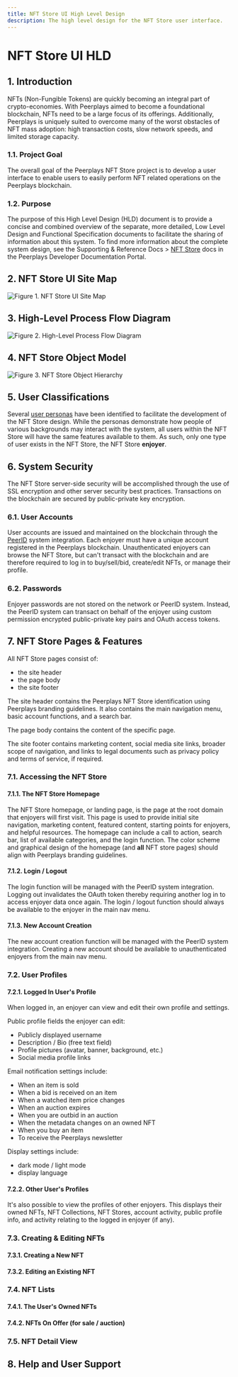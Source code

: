 ```yaml
---
title: NFT Store UI High Level Design
description: The high level design for the NFT Store user interface.
---
```


# NFT Store UI HLD

## 1. Introduction

NFTs \(Non-Fungible Tokens\) are quickly becoming an integral part of crypto-economies. With Peerplays aimed to become a foundational blockchain, NFTs need to be a large focus of its offerings. Additionally, Peerplays is uniquely suited to overcome many of the worst obstacles of NFT mass adoption: high transaction costs, slow network speeds, and limited storage capacity.

### 1.1. Project Goal

The overall goal of the Peerplays NFT Store project is to develop a user interface to enable users to easily perform NFT related operations on the Peerplays blockchain.

### 1.2. Purpose

The purpose of this High Level Design \(HLD\) document is to provide a concise and combined overview of the separate, more detailed, Low Level Design and Functional Specification documents to facilitate the sharing of information about this system. To find more information about the complete system design, see the Supporting & Reference Docs &gt; [NFT Store](https://devs.peerplays.tech/supporting-and-reference-docs/nft-development/nft-store) docs in the Peerplays Developer Documentation Portal.

## 2. NFT Store UI Site Map

![Figure 1. NFT Store UI Site Map](../../../.gitbook/assets/nft-store-map.png)

## 3. High-Level Process Flow Diagram

![Figure 2. High-Level Process Flow Diagram](../../../.gitbook/assets/nft-store-process-flow-diagram.png)

## 4. NFT Store Object Model

![Figure 3. NFT Store Object Hierarchy](../../../.gitbook/assets/nft-store-object-hierarchy.png)

## 5. User Classifications

Several [user personas](https://devs.peerplays.tech/supporting-and-reference-docs/nft-development/nft-store/nft-store-user-stories#3-user-personas) have been identified to facilitate the development of the NFT Store design. While the personas demonstrate how people of various backgrounds may interact with the system, all users within the NFT Store will have the same features available to them. As such, only one type of user exists in the NFT Store, the NFT Store **enjoyer**.

## 6. System Security

The NFT Store server-side security will be accomplished through the use of SSL encryption and other server security best practices. Transactions on the blockchain are secured by public-private key encryption.

### 6.1. User Accounts

User accounts are issued and maintained on the blockchain through the [PeerID](https://devs.peerplays.tech/tools-and-integrations/peerid) system integration. Each enjoyer must have a unique account registered in the Peerplays blockchain. Unauthenticated enjoyers can browse the NFT Store, but can't transact with the blockchain and are therefore required to log in to buy/sell/bid, create/edit NFTs, or manage their profile.

### 6.2. Passwords

Enjoyer passwords are not stored on the network or PeerID system. Instead, the PeerID system can transact on behalf of the enjoyer using custom permission encrypted public-private key pairs and OAuth access tokens.

## 7. NFT Store Pages & Features

All NFT Store pages consist of:

* the site header
* the page body
* the site footer

The site header contains the Peerplays NFT Store identification using Peerplays branding guidelines. It also contains the main navigation menu, basic account functions, and a search bar.

The page body contains the content of the specific page.

The site footer contains marketing content, social media site links, broader scope of navigation, and links to legal documents such as privacy policy and terms of service, if required.

### 7.1. Accessing the NFT Store

#### 7.1.1. The NFT Store Homepage

The NFT Store homepage, or landing page, is the page at the root domain that enjoyers will first visit. This page is used to provide initial site navigation, marketing content, featured content, starting points for enjoyers, and helpful resources. The homepage can include a call to action, search bar, list of available categories, and the login function. The color scheme and graphical design of the homepage \(and **all** NFT store pages\) should align with Peerplays branding guidelines.

#### 7.1.2. Login / Logout

The login function will be managed with the PeerID system integration. Logging out invalidates the OAuth token thereby requiring another log in to access enjoyer data once again. The login / logout function should always be available to the enjoyer in the main nav menu.

#### 7.1.3. New Account Creation

The new account creation function will be managed with the PeerID system integration. Creating a new account should be available to unauthenticated enjoyers from the main nav menu.

### 7.2. User Profiles

#### 7.2.1. Logged In User's Profile

When logged in, an enjoyer can view and edit their own profile and settings.

Public profile fields the enjoyer can edit:

* Publicly displayed username
* Description / Bio \(free text field\)
* Profile pictures \(avatar, banner, background, etc.\)
* Social media profile links

Email notification settings include:

* When an item is sold
* When a bid is received on an item
* When a watched item price changes
* When an auction expires
* When you are outbid in an auction
* When the metadata changes on an owned NFT
* When you buy an item
* To receive the Peerplays newsletter

Display settings include:

* dark mode / light mode
* display language

#### 7.2.2. Other User's Profiles

It's also possible to view the profiles of other enjoyers. This displays their owned NFTs, NFT Collections, NFT Stores, account activity, public profile info, and activity relating to the logged in enjoyer \(if any\).

### 7.3. Creating & Editing NFTs

#### 7.3.1. Creating a New NFT

#### 7.3.2. Editing an Existing NFT

### 7.4. NFT Lists

#### 7.4.1. The User's Owned NFTs

#### 7.4.2. NFTs On Offer \(for sale / auction\)

### 7.5. NFT Detail View

## 8. Help and User Support

